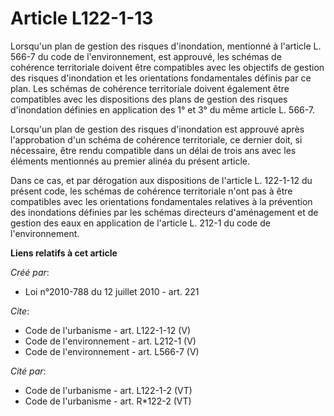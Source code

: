 # Article L122-1-13

Lorsqu'un plan de gestion des risques d'inondation, mentionné à l'article L. 566-7 du code de l'environnement, est approuvé,
les schémas de cohérence territoriale doivent être compatibles avec les objectifs de gestion des risques d'inondation et les
orientations fondamentales définis par ce plan. Les schémas de cohérence territoriale doivent également être compatibles avec
les dispositions des plans de gestion des risques d'inondation définies en application des 1° et 3° du même article L.
566-7. 

Lorsqu'un plan de gestion des risques d'inondation est approuvé après l'approbation d'un schéma de cohérence territoriale, ce
dernier doit, si nécessaire, être rendu compatible dans un délai de trois ans avec les éléments mentionnés au premier alinéa
du présent article. 

Dans ce cas, et par dérogation aux dispositions de l'article L. 122-1-12 du présent code, les schémas de cohérence
territoriale n'ont pas à être compatibles avec les orientations fondamentales relatives à la prévention des inondations
définies par les schémas directeurs d'aménagement et de gestion des eaux en application de l'article L. 212-1 du code de
l'environnement.

**Liens relatifs à cet article**

_Créé par_:

  - Loi n°2010-788 du 12 juillet 2010 - art. 221

_Cite_:

  - Code de l'urbanisme - art. L122-1-12 (V)
  - Code de l'environnement - art. L212-1 (V)
  - Code de l'environnement - art. L566-7 (V)

_Cité par_:

  - Code de l'urbanisme - art. L122-1-2 (VT)
  - Code de l'urbanisme - art. R*122-2 (VT)
